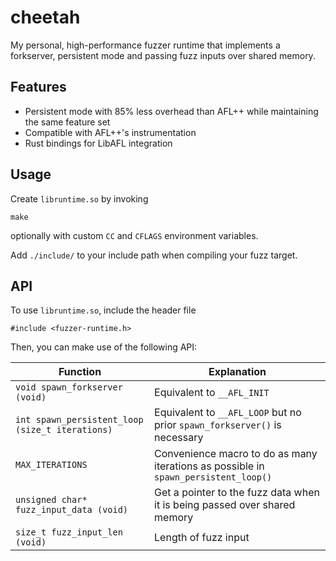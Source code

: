 # cheetah

My personal, high-performance fuzzer runtime that implements a forkserver, persistent mode and passing fuzz inputs
over shared memory.

## Features
- Persistent mode with 85% less overhead than AFL++ while maintaining the same feature set
- Compatible with AFL++'s instrumentation
- Rust bindings for LibAFL integration

## Usage
Create `libruntime.so` by invoking
```
make
```
optionally with custom `CC` and `CFLAGS` environment variables.

Add `./include/` to your include path when compiling your fuzz target.

## API
To use `libruntime.so`, include the header file
```
#include <fuzzer-runtime.h>
```

Then, you can make use of the following API:

| Function | Explanation |
|----------|-------------|
| `void spawn_forkserver (void)` | Equivalent to `__AFL_INIT` |
| `int spawn_persistent_loop (size_t iterations)` | Equivalent to `__AFL_LOOP` but no prior `spawn_forkserver()` is necessary |
| `MAX_ITERATIONS` | Convenience macro to do as many iterations as possible in `spawn_persistent_loop()` |
| `unsigned char* fuzz_input_data (void)` | Get a pointer to the fuzz data when it is being passed over shared memory |
| `size_t fuzz_input_len (void)` | Length of fuzz input |
